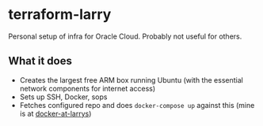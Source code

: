 # terraform-larry

Personal setup of infra for Oracle Cloud. Probably not useful for others.

## What it does

- Creates the largest free ARM box running Ubuntu (with the essential network components for internet access)
- Sets up SSH, Docker, sops
- Fetches configured repo and does `docker-compose up` against this (mine is at [docker-at-larrys](https://github.com/jonohill/docker-at-larrys))
